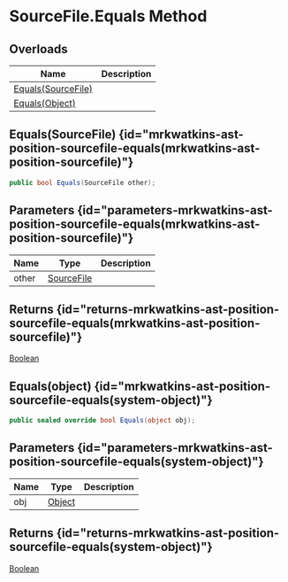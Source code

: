 # SourceFile.Equals Method
## Overloads

| Name | Description |
| ---- | ----------- |
| [Equals(SourceFile)](MrKWatkins.Ast.Position.SourceFile.Equals.md#mrkwatkins-ast-position-sourcefile-equals(mrkwatkins-ast-position-sourcefile)) |  |
| [Equals(Object)](MrKWatkins.Ast.Position.SourceFile.Equals.md#mrkwatkins-ast-position-sourcefile-equals(system-object)) |  |

## Equals(SourceFile) {id="mrkwatkins-ast-position-sourcefile-equals(mrkwatkins-ast-position-sourcefile)"}

```c#
public bool Equals(SourceFile other);
```

## Parameters {id="parameters-mrkwatkins-ast-position-sourcefile-equals(mrkwatkins-ast-position-sourcefile)"}

| Name | Type | Description |
| ---- | ---- | ----------- |
| other | [SourceFile](MrKWatkins.Ast.Position.SourceFile.md) |  |

## Returns {id="returns-mrkwatkins-ast-position-sourcefile-equals(mrkwatkins-ast-position-sourcefile)"}

[Boolean](https://learn.microsoft.com/en-gb/dotnet/api/System.Boolean)
## Equals(object) {id="mrkwatkins-ast-position-sourcefile-equals(system-object)"}

```c#
public sealed override bool Equals(object obj);
```

## Parameters {id="parameters-mrkwatkins-ast-position-sourcefile-equals(system-object)"}

| Name | Type | Description |
| ---- | ---- | ----------- |
| obj | [Object](https://learn.microsoft.com/en-gb/dotnet/api/System.Object) |  |

## Returns {id="returns-mrkwatkins-ast-position-sourcefile-equals(system-object)"}

[Boolean](https://learn.microsoft.com/en-gb/dotnet/api/System.Boolean)
